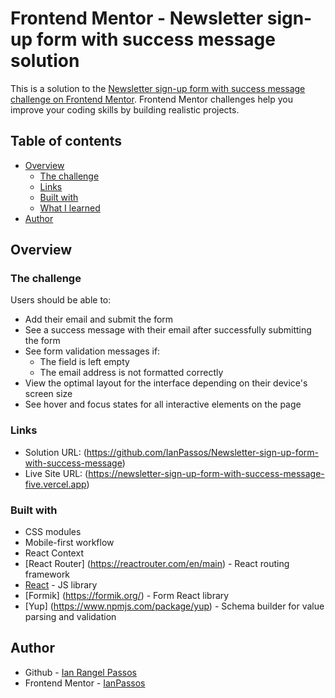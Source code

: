 # Frontend Mentor - Newsletter sign-up form with success message solution

This is a solution to the [Newsletter sign-up form with success message challenge on Frontend Mentor](https://www.frontendmentor.io/challenges/newsletter-signup-form-with-success-message-3FC1AZbNrv). Frontend Mentor challenges help you improve your coding skills by building realistic projects. 

## Table of contents

- [Overview](#overview)
  - [The challenge](#the-challenge)
  - [Links](#links)
  - [Built with](#built-with)
  - [What I learned](#what-i-learned)
- [Author](#author)

## Overview

### The challenge

Users should be able to:

- Add their email and submit the form
- See a success message with their email after successfully submitting the form
- See form validation messages if:
  - The field is left empty
  - The email address is not formatted correctly
- View the optimal layout for the interface depending on their device's screen size
- See hover and focus states for all interactive elements on the page

### Links

- Solution URL: (https://github.com/IanPassos/Newsletter-sign-up-form-with-success-message)
- Live Site URL: (https://newsletter-sign-up-form-with-success-message-five.vercel.app)

### Built with

- CSS modules
- Mobile-first workflow
- React Context
- [React Router] (https://reactrouter.com/en/main) - React routing framework
- [React](https://reactjs.org/) - JS library
- [Formik] (https://formik.org/) - Form React library
- [Yup] (https://www.npmjs.com/package/yup) - Schema builder for value parsing and validation

## Author

- Github - [Ian Rangel Passos](https://github.com/IanPassos)
- Frontend Mentor - [IanPassos](https://www.frontendmentor.io/profile/IanPassos)